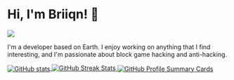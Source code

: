 <!-- Title -->
# Hi, I'm Briiqn! 👋

<!-- Visitors Badge -->
![](https://komarev.com/ghpvc/?username=Briiqn&color=blue)

<!-- Introduction -->
I'm a developer based on Earth. I enjoy working on anything that I find interesting, and I'm passionate about block game hacking and anti-hacking.

<!-- GitHub Stats and Profile Summary Cards -->
<div class="d-flex flex-wrap justify-content-between">
  <a href="https://github.com/anuraghazra/github-readme-stats" class="flex-fill mr-2">
    <img align="center" src="https://github-readme-stats.vercel.app/api?username=Briiqn&show_icons=true&line_height=27&title_color=bf91f3&text_color=35b1a3&icon_color=bf91f3&bg_color=1a1b27" alt="GitHub stats" />

  <a href="https://github.com/DenverCoder1/github-readme-streak-stats" class="flex-fill">
    <img src="https://github-readme-streak-stats.herokuapp.com/?user=Briiqn&theme=tokyonight" alt="GitHub Streak Stats" />
  </a>

  <a href="https://github.com/vn7n24fzkq/github-profile-summary-cards" class="flex-fill mt-3">
    <img align="center" src="https://github-profile-summary-cards.vercel.app/api/cards/profile-details?username=Briiqn&theme=tokyonight" alt="GitHub Profile Summary Cards" />
  </a>
</div>
